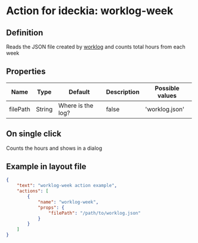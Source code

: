 # Action for ideckia: worklog-week

## Definition

Reads the JSON file created by [worklog](https://github.com/ideckia/action_worklog) and counts total hours from each week

## Properties

| Name | Type | Default | Description | Possible values |
| ----- |----- | ----- | ----- | ----- |
| filePath | String | Where is the log? | false | 'worklog.json' | null |

## On single click

Counts the hours and shows in a dialog

## Example in layout file

```json
{
    "text": "worklog-week action example",
    "actions": [
        {
            "name": "worklog-week",
            "props": {
                "filePath": "/path/to/worklog.json"
            }
        }
    ]
}

```